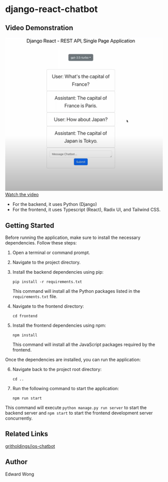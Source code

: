 # django-react-chatbot

## Video Demonstration
![Preview](./github_django-react-chatbot_demoapp_preview.png)
[Watch the video](https://drive.google.com/file/d/1xppHfOcZCOiW7K0ZCd771ap9fkkC3fh9/view)

* For the backend, it uses Python (Django)
* For the frontend, it uses Typescript (React), Radix UI, and Tailwind CSS.

## Getting Started
Before running the application, make sure to install the necessary dependencies. Follow these steps:

1. Open a terminal or command prompt.
2. Navigate to the project directory.

3. Install the backend dependencies using pip:
   ```
   pip install -r requirements.txt
   ```
   This command will install all the Python packages listed in the `requirements.txt` file.

4. Navigate to the frontend directory:
   ```
   cd frontend
   ```

5. Install the frontend dependencies using npm:
   ```
   npm install
   ```
   This command will install all the JavaScript packages required by the frontend.

Once the dependencies are installed, you can run the application:

6. Navigate back to the project root directory:
   ```
   cd ..
   ```

7. Run the following command to start the application:
   ```
   npm run start
   ```

This command will execute `python manage.py run server` to start the backend server and `npm start` to start the frontend development server concurrently.

## Related Links
[gritholdings/ios-chatbot](https://github.com/gritholdings/ios-chatbot)

## Author
Edward Wong